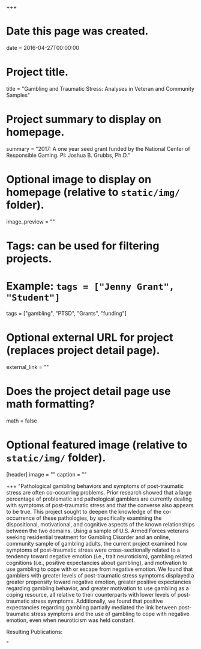 
+++
# Date this page was created.
date = 2016-04-27T00:00:00

# Project title.
title = "Gambling and Traumatic Stress: Analyses in Veteran and Community Samples"

# Project summary to display on homepage.
summary = "2017: A one year seed grant funded by the National Center of Responsible Gaming. PI: Joshua B. Grubbs, Ph.D."

# Optional image to display on homepage (relative to `static/img/` folder).
image_preview = ""

# Tags: can be used for filtering projects.
# Example: `tags = ["Jenny Grant", "Student"]`
tags = ["gambling", "PTSD", "Grants", "funding"]

# Optional external URL for project (replaces project detail page).
external_link = ""

# Does the project detail page use math formatting?
math = false

# Optional featured image (relative to `static/img/` folder).
[header]
image = ""
caption = ""

+++
"Pathological gambling behaviors and symptoms of post-traumatic stress are often co-occurring problems. Prior research showed that a large percentage of problematic and pathological gamblers are currently dealing with symptoms of post-traumatic stress and that the converse also appears to be true. This project sought to deepen the knowledge of the co-occurrence of these pathologies, by specifically examining the dispositional, motivational, and cognitive aspects of the known relationships between the two domains.  Using a sample of U.S. Armed Forces veterans seeking residential treatment for Gambling Disorder and an online, community sample of gambling adults, the current project examined how symptoms of post-traumatic stress were cross-sectionally related to a tendency toward negative emotion (i.e., trait neuroticism), gambling related cognitions (i.e., positive expectancies about gambling), and motivation to use gambling to cope with or escape from negative emotion.  We found that gamblers with greater levels of post-traumatic stress symptoms displayed a greater propensity toward negative emotion, greater positive expectancies regarding gambling behavior, and greater motivation to use gambling as a coping resource, all relative to their counterparts with lower levels of post-traumatic stress symptoms.  Additionally, we found that positive expectancies regarding gambling partially mediated the link between post-traumatic stress symptoms and the use of gambling to cope with negative emotion, even when neuroticism was held constant.

Resulting Publications:
<script src="https://bibbase.org/show?bib=https%3A%2F%2Fapi.zotero.org%2Fusers%2F4363532%2Fcollections%2FZB8U2XJ9%2Fitems%3Fkey%3DStep65twuHbRG1Qrk1WHIRJ2%26format%3Dbibtex%26limit%3D100&jsonp=1&folding=1"></script>
"
